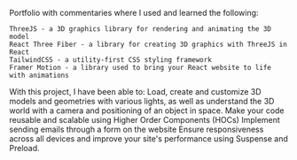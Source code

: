 Portfolio with commentaries where I used and learned the following:

    ThreeJS - a 3D graphics library for rendering and animating the 3D model
    React Three Fiber - a library for creating 3D graphics with ThreeJS in React
    TailwindCSS - a utility-first CSS styling framework
    Framer Motion - a library used to bring your React website to life with animations 

With this project, I have been able to:
    Load, create and customize 3D models and geometries with various lights, as well as understand the 3D world with a camera and positioning of an object in space.
    Make your code reusable and scalable using Higher Order Components (HOCs)
    Implement sending emails through a form on the website
    Ensure responsiveness across all devices and improve your site's performance using Suspense and Preload.
